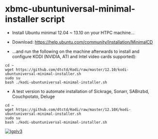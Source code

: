 xbmc-ubuntuniversal-minimal-installer script
===================

* Install Ubuntu minimal 12.04 ~ 13.10 on your HTPC machine...

* Download: https://help.ubuntu.com/community/Installation/MinimalCD

* ...and run the following on the machine afterwards to install and configure KODI (NVIDIA, ATI and Intel video cards supported):

```
cd ~ 
wget https://github.com/dtctd/Kodi/raw/master/12.10/kodi-ubuntuniversal-minimal-installer.sh
sudo su
bash ./kodi-ubuntuniversal-minimal-installer.sh
```


* A test version to automate installation of Sickrage, Sonarr, SABnzbd, Couchpotato, Deluge
```
cd ~
wget https://github.com/dtctd/Kodi/raw/master/12.10X/kodi-ubuntuniversal-minimal-installer.sh
sudo su
bash ./kodi-ubuntuniversal-minimal-installer.sh
```
[![lgplv3](https://f.cloud.github.com/assets/3521959/153710/2745bbea-7601-11e2-8b61-c8ff3ef97d32.png)](http://www.gnu.org/licenses/lgpl.txt)
